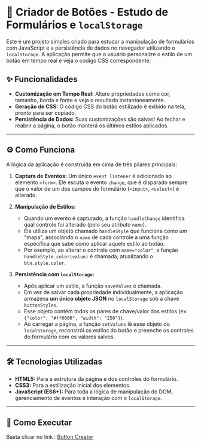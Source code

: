 # 🎨 Criador de Botões - Estudo de Formulários e `localStorage`

Este é um projeto simples criado para estudar a manipulação de formulários com JavaScript e a persistência de dados no navegador utilizando o `localStorage`. A aplicação permite que o usuário personalize o estilo de um botão em tempo real e veja o código CSS correspondente.

## ✨ Funcionalidades

- **Customização em Tempo Real:** Altere propriedades como cor, tamanho, borda e fonte e veja o resultado instantaneamente.
- **Geração de CSS:** O código CSS do botão estilizado é exibido na tela, pronto para ser copiado.
- **Persistência de Dados:** Suas customizações são salvas! Ao fechar e reabrir a página, o botão manterá os últimos estilos aplicados.

---

## ⚙️ Como Funciona

A lógica da aplicação é construída em cima de três pilares principais:

1.  **Captura de Eventos:** Um único `event listener` é adicionado ao elemento `<form>`. Ele escuta o evento `change`, que é disparado sempre que o valor de um dos campos do formulário (`<input>`, `<select>`) é alterado.

2.  **Manipulação de Estilos:**

    - Quando um evento é capturado, a função `handleChange` identifica qual controle foi alterado (pelo seu atributo `name`).
    - Ela utiliza um objeto chamado `handleStyle` que funciona como um "mapa", associando o `name` de cada controle a uma função específica que sabe como aplicar aquele estilo ao botão.
    - Por exemplo, ao alterar o controle com `name="color"`, a função `handleStyle.color(value)` é chamada, atualizando o `btn.style.color`.

3.  **Persistência com `localStorage`:**
    - Após aplicar um estilo, a função `saveValues` é chamada.
    - Em vez de salvar cada propriedade individualmente, a aplicação armazena **um único objeto JSON** no `localStorage` sob a chave `buttonStyles`.
    - Esse objeto contém todos os pares de chave/valor dos estilos (ex: `{"color": "#ff0000", "width": "250"}`).
    - Ao carregar a página, a função `setValues` lê esse objeto do `localStorage`, reconstrói os estilos do botão e preenche os controles do formulário com os valores salvos.

---

## 🛠️ Tecnologias Utilizadas

- **HTML5:** Para a estrutura da página e dos controles do formulário.
- **CSS3:** Para a estilização inicial dos elementos.
- **JavaScript (ES6+):** Para toda a lógica de manipulação do DOM, gerenciamento de eventos e interação com o `localStorage`.

---

## 🚀 Como Executar

Basta clicar no link : [Button Creator](https://ritajeveaux.github.io/button-creator/)
